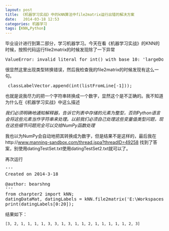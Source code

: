 ```yaml
---
layout: post
title: 《机器学习实战》中的kNN算法中file2matrix运行出错的解决方案
date:   2014-03-18 12:53
categories: 机器学习
tags: [KNN,Python]
---
```


毕业设计进行到第二部分，学习机器学习。今天在看《机器学习实战》的KNN的时候，按照代码运行file2matrix的时候发现除了一下异常
<pre class="brush: text; gutter: true">ValueError: invalid literal for int() with base 10: &#039;largeDoses&#039;</pre>
很显然这里出现类型转换错误，然后我检查我的file2matrix的时候发现有这么一句。
<pre class="brush: python; gutter: true"> classLabelVector.append(int(listFromLine[-1]));</pre>
也就是说我尽力的把一个字符串转换成一个数字，显然这个是不正确的。我不知道为什么在《机器学习实战》中这么描述

<em>我们必须明确地通知解释器，告诉它列表中存储的元素为整型，否则Python语言会将这些元素当作字符串来处理。以前我们必须自己处理这些变量值类型问题，现在这些细节问题完全可以交给NumPy函数处理</em>

我也以为NumPy会自动地把其转换成为数字，但是结果不是这样的，最后我在http://www.manning-sandbox.com/thread.jspa?threadID=49258 找到了答案，别使用datingTestSet.txt使用datingTestSet2.txt就可以了。

再次运行
<pre class="brush: python; gutter: true">&#039;&#039;&#039;
Created on 2014-3-18

@author: bearshng
&#039;&#039;&#039;
from charpter2 import kNN;
datingDataMat, datingLabels = kNN.file2matrix(&#039;E:\Workspaces\eclipse\machinelearninginaction\Ch02\datingTestSet2.txt&#039;);
print(datingLabels[0:20]);</pre>
结果如下：


    [3, 2, 1, 1, 1, 1, 3, 3, 1, 3, 1, 1, 2, 1, 1, 1, 1, 1, 2, 3]
